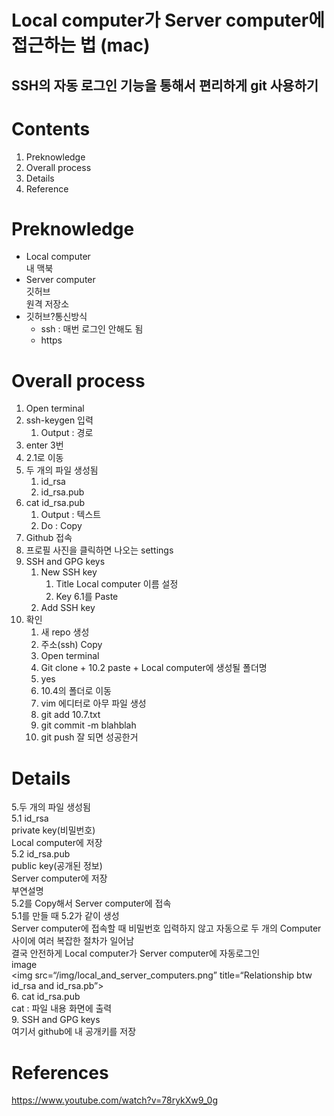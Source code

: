 Local computer가 Server computer에 접근하는 법 (mac)
================================================

SSH의 자동 로그인 기능을 통해서 편리하게 git 사용하기
------------------------------------------------



# Contents
1. Preknowledge
2. Overall process
3. Details
4. Reference



# Preknowledge
* Local computer  
내 맥북
* Server computer  
깃허브  
원격 저장소
* 깃허브?통신방식  
	- ssh : 매번 로그인 안해도 됨
	- https

# Overall process
1. Open terminal
2. ssh-keygen 입력
	1. Output : 경로 
3. enter 3번 
4. 2.1로 이동
5. 두 개의 파일 생성됨
	1. id_rsa
	2. id_rsa.pub
6. cat id_rsa.pub
	1. Output : 텍스트
	2. Do : Copy
7. Github 접속
8. 프로필 사진을 클릭하면 나오는 settings 
9. SSH and  GPG keys 
	1. New SSH key
		1. Title
		Local computer 이름 설정
		2. Key
		6.1를 Paste
	2. Add SSH key
10. 확인
	1. 새 repo 생성
	2. 주소(ssh) Copy
	3. Open terminal
	4. Git clone + 10.2 paste + Local computer에 생성될 폴더명
	5. yes
	6. 10.4의 폴더로 이동
	7. vim 에디터로 아무 파일 생성
	8. git add 10.7.txt
	9. git commit -m blahblah
	10. git push
	잘 되면 성공한거
	



# Details  
5.두 개의 파일 생성됨  
	5.1 id_rsa  
		private key(비밀번호)  
		Local computer에 저장  
	5.2 id_rsa.pub  
		public key(공개된 정보)  
		Server computer에 저장  
	부연설명  
		5.2를 Copy해서 Server computer에 접속  
		5.1를 만들 때 5.2가 같이 생성  
		Server computer에 접속할 때 비밀번호 입력하지 않고 자동으로 두 개의 Computer 사이에 여러 복잡한 절차가 일어남  
		결국 안전하게 Local computer가 Server computer에 자동로그인  
	image  
<img src=“/img/local_and_server_computers.png” title=“Relationship btw id_rsa and id_rsa.pb”></img>  
6. cat id_rsa.pub  
	cat : 파일 내용 화면에 출력  
9. SSH and  GPG keys  
	여기서 github에 내 공개키를 저장  



# References  
https://www.youtube.com/watch?v=78rykXw9_0g

